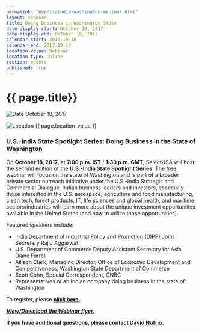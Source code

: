 ```yaml
---
permalink: "events/india-washington-webinar.html"
layout: sidebar
title: Doing Business in Washington State
date-display-start: October 18, 2017
date-display-end: October 18, 2017
calendar-start: 2017-10-18
calendar-end: 2017-10-18
location-value: Webinar
location-type: Online
section: events
published: true
---
```


# {{ page.title}}

![Date](https://google.github.io/material-design-icons/action/svg/design/ic_event_24px.svg "Date") October 18, 2017

![Location](http://google.github.io/material-design-icons/social/svg/design/ic_location_city_24px.svg "Location") {{ page.location-value }}

### U.S.-India State Spotlight Series: Doing Business in the State of Washington

On **October 18, 2017**, at **7:00 p.m. IST** / **1:30 p.m. GMT**, SelectUSA will host the second edition of the **U.S.-India State Spotlight Series**. The free webinar will focus on the state of Washington and is part of a broader private sector outreach inititative under the U.S.-India Strategic and Commercial Dialogue. Indian business leaders and investors, especially those interested in the U.S. aerospace, agriculture and food manufacturing, clean tech, forest products, IT, life sciences and global health, and maritime sectors/industries will learn more about the unique investment opportunities available in the United States (and how to utilize those opportunities).

Featured speakers include:

* India Department of Industrial Policy and Promotion (DIPP) Joint Secretary Rajiv Aggarwal
* U.S. Department of Commerce Deputy Assistant Secretary for Asia Diane Farrell
* Allison Clark, Managing Director, Office of Economic Development and Competitiveness, Washington State Department of Commerce
* Scott Cohn, Special Correspondent, CNBC
* Representatives of an Indian company doing business in the state of Washington

To register, please [**click here.**](https://emenuapps.ita.doc.gov/ePublic/event/editWebReg.do?SmartCode=8QA0)

[_**View/Download the Webinar flyer.**_](https://www.selectusa.gov/flyers/india-washington-webinar)

**If you have additional questions, please contact [David Nufrio](mailto:david.nufrio@trade.gov?Subject=U.S.-India%20State%20Spotlight:%20Washington).**
